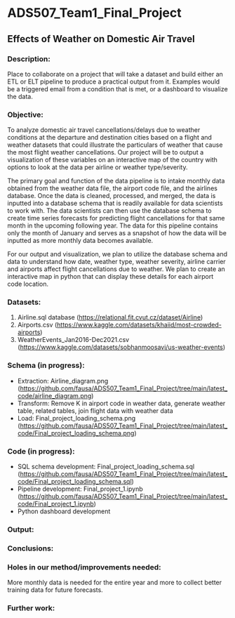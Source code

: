 # ADS507_Team1_Final_Project
## Effects of Weather on Domestic Air Travel  

### Description:
Place to collaborate on a project that will take a dataset and build either an ETL or ELT pipeline to produce a practical output from it. Examples would be a triggered email from a condition that is met, or a dashboard to visualize the data.

### Objective:
To analyze domestic air travel cancellations/delays due to weather conditions at the departure and destination cities based on a flight and weather datasets that could illustrate the particulars of weather that cause the most flight weather cancellations. Our project will be to output a visualization of these variables on an interactive map of the country with options to look at the data per airline or weather type/severity. 

The primary goal and function of the data pipeline is to intake monthly data obtained from the weather data file, the airport code file, and the airlines database. Once the data is cleaned, processed, and merged, the data is inputted into a database schema that is readily available for data scientists to work with. The data scientists can then use the database schema to create time series forecasts for predicting flight cancellations for that same month in the upcoming following year. The data for this pipeline contains only the month of January and serves as a snapshot of how the data will be inputted as more monthly data becomes available. 
 
For our output and visualization, we plan to utilize the database schema and data to understand how date, weather type, weather severity, airline carrier and airports affect flight cancellations due to weather. We plan to create an interactive map in python that can display these details for each airport code location. 



### Datasets:
1.  Airline.sql database (https://relational.fit.cvut.cz/dataset/Airline)
2.  Airports.csv (https://www.kaggle.com/datasets/khaiid/most-crowded-airports)
3.  WeatherEvents_Jan2016-Dec2021.csv (https://www.kaggle.com/datasets/sobhanmoosavi/us-weather-events)

### Schema (in progress):
* Extraction: Airline_diagram.png (https://github.com/fausa/ADS507_Team1_Final_Project/tree/main/latest_code/airline_diagram.png)
* Transform: Remove K in airport code in weather data, generate weather table, related tables, join flight data with weather data
* Load: Final_project_loading_schema.png (https://github.com/fausa/ADS507_Team1_Final_Project/tree/main/latest_code/Final_project_loading_schema.png)

### Code (in progress):
* SQL schema development: Final_project_loading_schema.sql (https://github.com/fausa/ADS507_Team1_Final_Project/tree/main/latest_code/Final_project_loading_schema.sql)
* Pipeline development: Final_project_1.ipynb (https://github.com/fausa/ADS507_Team1_Final_Project/tree/main/latest_code/Final_project_1.ipynb) 
* Python dashboard development

### Output:

### Conclusions:

### Holes in our method/improvements needed:
More monthly data is needed for the entire year and more to collect better training data for future forecasts.

### Further work:
